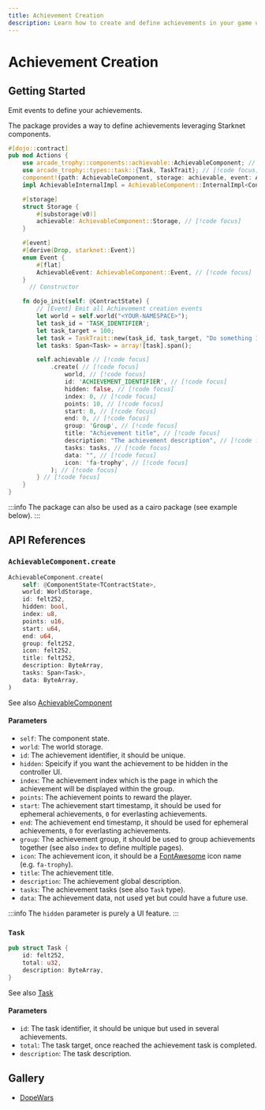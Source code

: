 ```yaml
---
title: Achievement Creation
description: Learn how to create and define achievements in your game using Cartridge's achievement system, including task definitions and metadata configuration.
---
```


# Achievement Creation

## Getting Started

Emit events to define your achievements.

The package provides a way to define achievements leveraging Starknet components.

```rust
#[dojo::contract]
pub mod Actions {
    use arcade_trophy::components::achievable::AchievableComponent; // [!code focus]
    use arcade_trophy::types::task::{Task, TaskTrait}; // [!code focus]
    component!(path: AchievableComponent, storage: achievable, event: AchievableEvent); // [!code focus]
    impl AchievableInternalImpl = AchievableComponent::InternalImpl<ContractState>; // [!code focus]

    #[storage]
    struct Storage {
        #[substorage(v0)]
        achievable: AchievableComponent::Storage, // [!code focus]
    }

    #[event]
    #[derive(Drop, starknet::Event)]
    enum Event {
        #[flat]
        AchievableEvent: AchievableComponent::Event, // [!code focus]
    }
      // Constructor

    fn dojo_init(self: @ContractState) {
        // [Event] Emit all Achievement creation events
        let world = self.world("<YOUR-NAMESPACE>");
        let task_id = 'TASK_IDENTIFIER';
        let task_target = 100;
        let task = TaskTrait::new(task_id, task_target, "Do something 100 times");
        let tasks: Span<Task> = array![task].span();

        self.achievable // [!code focus]
            .create( // [!code focus]
                world, // [!code focus]
                id: 'ACHIEVEMENT_IDENTIFIER', // [!code focus]
                hidden: false, // [!code focus]
                index: 0, // [!code focus]
                points: 10, // [!code focus]
                start: 0, // [!code focus]
                end: 0, // [!code focus]
                group: 'Group', // [!code focus]
                title: "Achievement title", // [!code focus]
                description: "The achievement description", // [!code focus]
                tasks: tasks, // [!code focus]
                data: "", // [!code focus]
                icon: 'fa-trophy', // [!code focus]
            ); // [!code focus]
        } // [!code focus]
    }
}
```

:::info
The package can also be used as a cairo package (see example below).
:::

## API References

### `AchievableComponent.create`

```rust
AchievableComponent.create(
    self: @ComponentState<TContractState>,
    world: WorldStorage,
    id: felt252,
    hidden: bool,
    index: u8,
    points: u16,
    start: u64,
    end: u64,
    group: felt252,
    icon: felt252,
    title: felt252,
    description: ByteArray,
    tasks: Span<Task>,
    data: ByteArray,
)
```

See also [AchievableComponent](https://github.com/cartridge-gg/arcade/blob/main/packages/achievement/src/components/achievable.cairo)

#### Parameters

- `self`: The component state.
- `world`: The world storage.
- `id`: The achievement identifier, it should be unique.
- `hidden`: Speicify if you want the achievement to be hidden in the controller UI.
- `index`: The achievement index which is the page in which the achievement will be displayed within the group.
- `points`: The achievement points to reward the player.
- `start`: The achievement start timestamp, it should be used for ephemeral achievements, `0` for everlasting achievements.
- `end`: The achievement end timestamp, it should be used for ephemeral achievements, `0` for everlasting achievements.
- `group`: The achievement group, it should be used to group achievements together (see also `index` to define multiple pages).
- `icon`: The achievement icon, it should be a [FontAwesome](https://fontawesome.com/icons) icon name (e.g. `fa-trophy`).
- `title`: The achievement title.
- `description`: The achievement global description.
- `tasks`: The achievement tasks (see also `Task` type).
- `data`: The achievement data, not used yet but could have a future use.

:::info
The `hidden` parameter is purely a UI feature.
:::

### `Task`

```rust
pub struct Task {
    id: felt252,
    total: u32,
    description: ByteArray,
}
```

See also [Task](https://github.com/cartridge-gg/arcade/blob/main/packages/trophy/src/types/task.cairo)

#### Parameters

- `id`: The task identifier, it should be unique but used in several achievements.
- `total`: The task target, once reached the achievement task is completed.
- `description`: The task description.

## Gallery

- [DopeWars](https://github.com/cartridge-gg/dopewars/blob/mainnet/src/systems/ryo.cairo)
